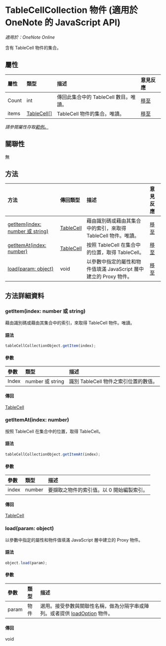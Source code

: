 # <a name="tablecellcollection-object-(javascript-api-for-onenote)"></a>TableCellCollection 物件 (適用於 OneNote 的 JavaScript API)

_適用於：OneNote Online_  


含有 TableCell 物件的集合。

## <a name="properties"></a>屬性

| 屬性	     | 類型	   |描述|意見反應|
|:---------------|:--------|:----------|:-------|
|Count|int|傳回此集合中的 TableCell 數目。唯讀。|[移至](https://github.com/OfficeDev/office-js-docs/issues/new?title=OneNote-tableCellCollection-count)|
|items|[TableCell[]](tablecell.md)|TableCell 物件的集合。唯讀。|[移至](https://github.com/OfficeDev/office-js-docs/issues/new?title=OneNote-tableCellCollection-items)|

_請參閱屬性存取[範例。](#property-access-examples)_

## <a name="relationships"></a>關聯性
無


## <a name="methods"></a>方法

| 方法           | 傳回類型    |描述| 意見反應|
|:---------------|:--------|:----------|:-------|
|[getItem(index: number 或 string)](#getitemindex-number-or-string)|[TableCell](tablecell.md)|藉由識別碼或藉由其集合中的索引，來取得 TableCell 物件。唯讀。|[移至](https://github.com/OfficeDev/office-js-docs/issues/new?title=OneNote-tableCellCollection-getItem)|
|[getItemAt(index: number)](#getitematindex-number)|[TableCell](tablecell.md)|按照 TableCell 在集合中的位置，取得 TableCell。|[移至](https://github.com/OfficeDev/office-js-docs/issues/new?title=OneNote-tableCellCollection-getItemAt)|
|[load(param: object)](#loadparam-object)|void|以參數中指定的屬性和物件值填滿 JavaScript 層中建立的 Proxy 物件。|[移至](https://github.com/OfficeDev/office-js-docs/issues/new?title=OneNote-tableCellCollection-load)|

## <a name="method-details"></a>方法詳細資料


### <a name="getitem(index:-number-or-string)"></a>getItem(index: number 或 string)
藉由識別碼或藉由其集合中的索引，來取得 TableCell 物件。唯讀。

#### <a name="syntax"></a>語法
```js
tableCellCollectionObject.getItem(index);
```

#### <a name="parameters"></a>參數
| 參數	    | 類型	   |描述|
|:---------------|:--------|:----------|
|Index|number 或 string|識別 TableCell 物件之索引位置的數值。|

#### <a name="returns"></a>傳回
[TableCell](tablecell.md)

### <a name="getitemat(index:-number)"></a>getItemAt(index: number)
按照 TableCell 在集合中的位置，取得 TableCell。

#### <a name="syntax"></a>語法
```js
tableCellCollectionObject.getItemAt(index);
```

#### <a name="parameters"></a>參數
| 參數	    | 類型	   |描述|
|:---------------|:--------|:----------|
|index|number|要擷取之物件的索引值。以 0 開始編製索引。|

#### <a name="returns"></a>傳回
[TableCell](tablecell.md)

### <a name="load(param:-object)"></a>load(param: object)
以參數中指定的屬性和物件值填滿 JavaScript 層中建立的 Proxy 物件。

#### <a name="syntax"></a>語法
```js
object.load(param);
```

#### <a name="parameters"></a>參數
| 參數	    | 類型	   |描述|
|:---------------|:--------|:----------|
|param|物件|選用。接受參數與關聯性名稱，做為分隔字串或陣列。或者提供 [loadOption](loadoption.md) 物件。|

#### <a name="returns"></a>傳回
void
